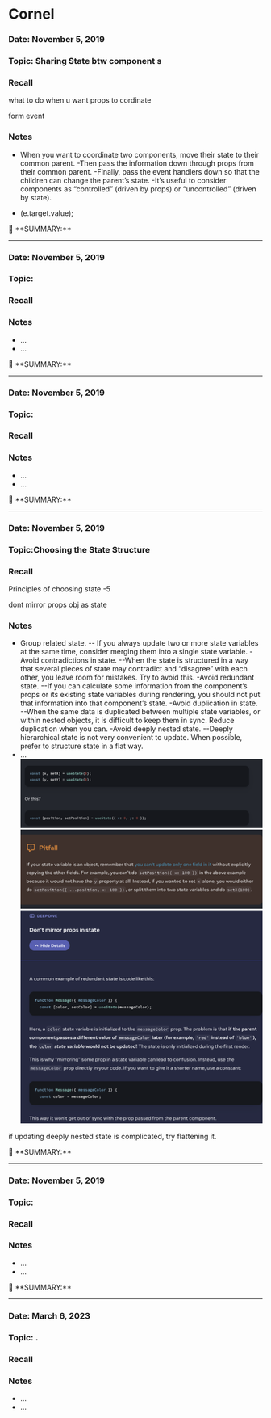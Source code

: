 # Cornel

### Date: November 5, 2019

### Topic: Sharing State btw component s

### Recall

what to do when u want props to cordinate

form event

### Notes

- When you want to coordinate two components, move their state to their common parent.
  -Then pass the information down through props from their common parent.
  -Finally, pass the event handlers down so that the children can change the parent’s state.
  -It’s useful to consider components as “controlled” (driven by props) or “uncontrolled” (driven by state).

- (e.target.value);

<aside>
📌 **SUMMARY:**
 
</aside>

---

### Date: November 5, 2019

### Topic:

### Recall

### Notes

- ...
- ...

<aside>
📌 **SUMMARY:**

</aside>

---

### Date: November 5, 2019

### Topic:

### Recall

### Notes

- ...
- ...

<aside>
📌 **SUMMARY:**

</aside>

---

### Date: November 5, 2019

### Topic:Choosing the State Structure

### Recall

Principles of choosing state -5

dont mirror props
obj as state

### Notes

- Group related state.
  -- If you always update two or more state variables at the same time, consider merging them into a single state variable.
  -Avoid contradictions in state.
  --When the state is structured in a way that several pieces of state may contradict and “disagree” with each other, you leave room for mistakes. Try to avoid this.
  -Avoid redundant state.
  --If you can calculate some information from the component’s props or its existing state variables during rendering, you should not put that information into that component’s state.
  -Avoid duplication in state.
  --When the same data is duplicated between multiple state variables, or within nested objects, it is difficult to keep them in sync. Reduce duplication when you can.
  -Avoid deeply nested state.
  --Deeply hierarchical state is not very convenient to update. When possible, prefer to structure state in a flat way.
- ...
  ![Alt text](image-16.png)
  ![Alt text](image-15.png)
  ![Alt text](image-17.png)

if updating deeply nested state is complicated, try flattening it.

<aside>
📌 **SUMMARY:**

</aside>

---

### Date: November 5, 2019

### Topic:

### Recall

### Notes

- ...
- ...

<aside>
📌 **SUMMARY:**

</aside>

---

### Date: March 6, 2023

### Topic: .

### Recall

### Notes

- ...
- ...
